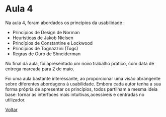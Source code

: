 # Aula 4
Na aula 4, foram abordados os princípios da usabilidade :

- Princípios de Design de Norman
- Heurísticas de Jakob Nielsen
- Princípios de Constantine e Lockwood
- Princípios de Tognazzini (Togs)
- Regras de Ouro de Shneiderman

No final da aula, foi apresentado um novo trabalho prático, com data de entrega marcada para 2 de maio.

Foi uma aula bastante interessante, ao proporcionar uma visão abrangente sobre diferentes abordagens à usabilidade. 
Embora cada autor tenha a sua forma própria de apresentar os princípios, todos partilham a mesma ideia base: 
tornar as interfaces mais intuitivas,acessíveis e centradas no utilizador.


[Voltar](../readme.md)
